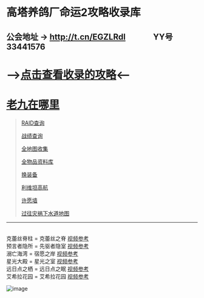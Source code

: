 # 高塔养鸽厂命运2攻略收录库
## 公会地址 → http://t.cn/EGZLRdl &emsp;&emsp;&emsp; YY号 33441576
# -->[点击查看收录的攻略](https://github.com/sd362318/Destiny2/issues)<--

# [老九在哪里](https://ftw.in/game/destiny-2/find-xur)

> [RAID查询](https://raid.report/)
> 
> [战绩查询](http://t.cn/Rga889G)
> 
> [全地图收集](http://t.cn/EGwjL2z)
> 
> [全物品资料库](http://t.cn/EGwjiPw)
> 
> [换装备](http://t.cn/EGwjlVJ)
> 
> [利维坦高航](http://t.cn/EGZLMxd)
> 
> [许愿墙](http://t.cn/EGM6XUS)
>
>[过往灾祸下水道地图](https://raw.githubusercontent.com/sd362318/Destiny2/master/image/scourge_sewers.png)

---
<br/>克蕾丝脊柱 = 克蕾丝之脊 [视频参考](https://www.bilibili.com/video/av38260435)
<br/>预言者隐所 = 先驱者隐室 [视频参考](https://www.bilibili.com/video/av38830200)
<br/>溺亡海湾 = 宿愿之岸 [视频参考](https://www.bilibili.com/video/av39145515/)
<br/>星光大殿 = 星光之室 [视频参考](https://www.bilibili.com/video/av36445848)
<br/>远日点之栖 = 远日点之眠 [视频参考](https://www.bilibili.com/video/av37216426)
<br/>艾希拉花园 = 艾希拉花园 [视频参考](https://www.bilibili.com/video/av37603680)


![image](https://img.nga.178.com/attachments/mon_201901/26/fnQ5-bv5yZ18T3cSzy-11y.jpg)
